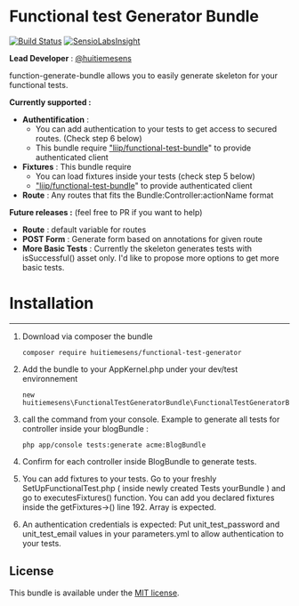 Functional test Generator Bundle
================================

[![Build Status](https://secure.travis-ci.org/huitiemesens/functionnal-test-generator.svg)](https://secure.travis-ci.org/#!/huitiemesens/functionnal-test-generator.svg)
[![SensioLabsInsight](https://insight.sensiolabs.com/projects/d32c8d7f-2366-436c-91fe-9f14031154a5/mini.png)](https://insight.sensiolabs.com/projects/d32c8d7f-2366-436c-91fe-9f14031154a5)

**Lead Developer** : [@huitiemesens](https://github.com/huitiemesens)

function-generate-bundle allows you to easily generate skeleton for your functional tests.

**Currently supported :**
* **Authentification** : 
  * You can add authentication to your tests to get access to secured routes. (Check step 6 below)
  * This bundle require ["liip/functional-test-bundle](https://packagist.org/packages/liip/functional-test-bundle)" to provide authenticated client
* **Fixtures** : This bundle require
  * You can load fixtures inside your tests (check step 5 below)
  * ["liip/functional-test-bundle](https://packagist.org/packages/liip/functional-test-bundle)" to provide authenticated client
* **Route** : Any routes that fits the Bundle:Controller:actionName format

**Future releases :** (feel free to PR if you want to help)
* **Route** : default variable for routes
* **POST Form** : Generate form based on annotations for given route
* **More Basic Tests** : Currently the skeleton generates tests with isSuccessful() asset only. I'd like to propose more options to get more basic tests.

Installation
============
---
1) Download via composer the bundle

       composer require huitiemesens/functional-test-generator
2) Add the bundle to your AppKernel.php under your dev/test environnement

       new huitiemesens\FunctionalTestGeneratorBundle\FunctionalTestGeneratorBundle(),

3) call the command from your console. Example to generate all tests for controller inside your blogBundle :
   
       php app/console tests:generate acme:BlogBundle
    
4) Confirm for each controller inside BlogBundle to generate tests.
5) You can add fixtures to your tests. Go to your freshly SetUpFunctionalTest.php ( inside newly created Tests yourBundle ) and go to executesFixtures() function. You can add you declared fixtures inside the getFixtures->() line 192. Array is expected.
6) An authentication credentials is expected: Put unit_test_password and unit_test_email values in your parameters.yml to allow authentication to your tests.

License
-------

This bundle is available under the [MIT license](LICENSE).
